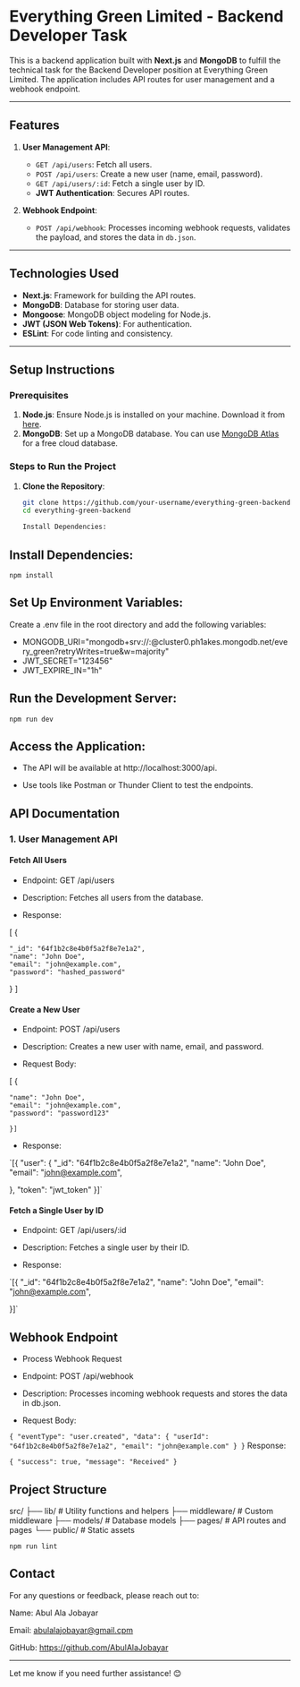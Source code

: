 # **Everything Green Limited - Backend Developer Task**

This is a backend application built with **Next.js** and **MongoDB** to fulfill the technical task for the Backend Developer position at Everything Green Limited. The application includes API routes for user management and a webhook endpoint.

---

## **Features**
1. **User Management API**:
   - `GET /api/users`: Fetch all users.
   - `POST /api/users`: Create a new user (name, email, password).
   - `GET /api/users/:id`: Fetch a single user by ID.
   - **JWT Authentication**: Secures API routes.

2. **Webhook Endpoint**:
   - `POST /api/webhook`: Processes incoming webhook requests, validates the payload, and stores the data in `db.json`.

---

## **Technologies Used**
- **Next.js**: Framework for building the API routes.
- **MongoDB**: Database for storing user data.
- **Mongoose**: MongoDB object modeling for Node.js.
- **JWT (JSON Web Tokens)**: For authentication.
- **ESLint**: For code linting and consistency.

---

## **Setup Instructions**

### **Prerequisites**
1. **Node.js**: Ensure Node.js is installed on your machine. Download it from [here](https://nodejs.org/).
2. **MongoDB**: Set up a MongoDB database. You can use [MongoDB Atlas](https://www.mongodb.com/cloud/atlas) for a free cloud database.

### **Steps to Run the Project**
1. **Clone the Repository**:
   ```bash
   git clone https://github.com/your-username/everything-green-backend.git
   cd everything-green-backend

   Install Dependencies:


## Install Dependencies:

`npm install`

## Set Up Environment Variables:
Create a .env file in the root directory and add the following variables:

- MONGODB_URI="mongodb+srv://<name>:<password>@cluster0.ph1akes.mongodb.net/every_green?retryWrites=true&w=majority"
- JWT_SECRET="123456"
- JWT_EXPIRE_IN="1h"
## Run the Development Server:

`npm run dev`
## Access the Application:

- The API will be available at http://localhost:3000/api.

- Use tools like Postman or Thunder Client to test the endpoints.

## API Documentation
### 1. User Management API
#### Fetch All Users
- Endpoint: GET /api/users

- Description: Fetches all users from the database.

- Response:

[
  {

    "_id": "64f1b2c8e4b0f5a2f8e7e1a2",
    "name": "John Doe",
    "email": "john@example.com",
    "password": "hashed_password"
  }
]

#### Create a New User
- Endpoint: POST /api/users

- Description: Creates a new user with name, email, and password.

- Request Body:


[   {

    "name": "John Doe",
    "email": "john@example.com",
    "password": "password123"
    
    }]

- Response:

`[{
  "user": {
    "_id": "64f1b2c8e4b0f5a2f8e7e1a2",
    "name": "John Doe",
    "email": "john@example.com",
    
  },
  "token": "jwt_token"
}]`

#### Fetch a Single User by ID
- Endpoint: GET /api/users/:id

- Description: Fetches a single user by their ID.

- Response:


`[{
    "_id": "64f1b2c8e4b0f5a2f8e7e1a2",
    "name": "John Doe",
    "email": "john@example.com",
    
}]`

##  Webhook Endpoint
- Process Webhook Request
- Endpoint: POST /api/webhook

- Description: Processes incoming webhook requests and stores the data in db.json.

- Request Body:


`{
  "eventType": "user.created",
  "data": {
    "userId": "64f1b2c8e4b0f5a2f8e7e1a2",
    "email": "john@example.com"
  }
}`
Response:


`{
  "success": true,
  "message": "Received"
}`


## Project Structure

src/
├── lib/               # Utility functions and helpers
├── middleware/        # Custom middleware
├── models/            # Database models
├── pages/             # API routes and pages
└── public/            # Static assets



`npm run lint`


## Contact
For any questions or feedback, please reach out to:

Name: Abul Ala Jobayar

Email: abulalajobayar@gmail.cpm

GitHub: https://github.com/AbulAlaJobayar


---


Let me know if you need further assistance! 😊
